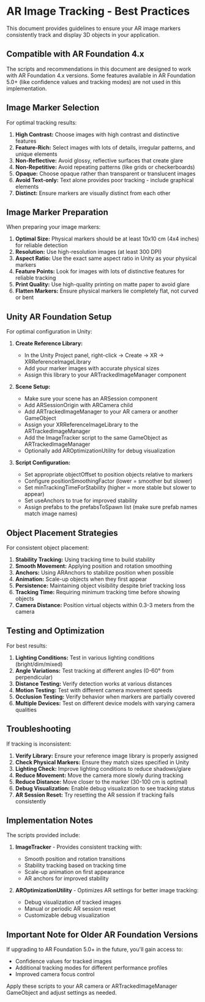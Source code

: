 # AR Image Tracking - Best Practices

This document provides guidelines to ensure your AR image markers consistently track and display 3D objects in your application.

## Compatible with AR Foundation 4.x

The scripts and recommendations in this document are designed to work with AR Foundation 4.x versions. Some features available in AR Foundation 5.0+ (like confidence values and tracking modes) are not used in this implementation.

## Image Marker Selection

For optimal tracking results:

1. **High Contrast:** Choose images with high contrast and distinctive features
2. **Feature-Rich:** Select images with lots of details, irregular patterns, and unique elements
3. **Non-Reflective:** Avoid glossy, reflective surfaces that create glare
4. **Non-Repetitive:** Avoid repeating patterns (like grids or checkerboards)
5. **Opaque:** Choose opaque rather than transparent or translucent images
6. **Avoid Text-only:** Text alone provides poor tracking - include graphical elements
7. **Distinct:** Ensure markers are visually distinct from each other

## Image Marker Preparation

When preparing your image markers:

1. **Optimal Size:** Physical markers should be at least 10x10 cm (4x4 inches) for reliable detection
2. **Resolution:** Use high-resolution images (at least 300 DPI)
3. **Aspect Ratio:** Use the exact same aspect ratio in Unity as your physical markers
4. **Feature Points:** Look for images with lots of distinctive features for reliable tracking
5. **Print Quality:** Use high-quality printing on matte paper to avoid glare
6. **Flatten Markers:** Ensure physical markers lie completely flat, not curved or bent

## Unity AR Foundation Setup

For optimal configuration in Unity:

1. **Create Reference Library:** 
   - In the Unity Project panel, right-click → Create → XR → XRReferenceImageLibrary
   - Add your marker images with accurate physical sizes
   - Assign this library to your ARTrackedImageManager component

2. **Scene Setup:**
   - Make sure your scene has an ARSession component
   - Add ARSessionOrigin with ARCamera child
   - Add ARTrackedImageManager to your AR camera or another GameObject
   - Assign your XRReferenceImageLibrary to the ARTrackedImageManager
   - Add the ImageTracker script to the same GameObject as ARTrackedImageManager
   - Optionally add AROptimizationUtility for debug visualization

3. **Script Configuration:**
   - Set appropriate objectOffset to position objects relative to markers
   - Configure positionSmoothingFactor (lower = smoother but slower)
   - Set minTrackingTimeForStability (higher = more stable but slower to appear)
   - Set useAnchors to true for improved stability
   - Assign prefabs to the prefabsToSpawn list (make sure prefab names match image names)

## Object Placement Strategies

For consistent object placement:

1. **Stability Tracking:** Using tracking time to build stability
2. **Smooth Movement:** Applying position and rotation smoothing
3. **Anchors:** Using ARAnchors to stabilize position when possible
4. **Animation:** Scale-up objects when they first appear
5. **Persistence:** Maintaining object visibility despite brief tracking loss
6. **Tracking Time:** Requiring minimum tracking time before showing objects
7. **Camera Distance:** Position virtual objects within 0.3-3 meters from the camera

## Testing and Optimization

For best results:

1. **Lighting Conditions:** Test in various lighting conditions (bright/dim/mixed)
2. **Angle Variations:** Test tracking at different angles (0-60° from perpendicular)
3. **Distance Testing:** Verify detection works at various distances
4. **Motion Testing:** Test with different camera movement speeds
5. **Occlusion Testing:** Verify behavior when markers are partially covered
6. **Multiple Devices:** Test on different device models with varying camera qualities

## Troubleshooting

If tracking is inconsistent:

1. **Verify Library:** Ensure your reference image library is properly assigned
2. **Check Physical Markers:** Ensure they match sizes specified in Unity
3. **Lighting Check:** Improve lighting conditions to reduce shadows/glare
4. **Reduce Movement:** Move the camera more slowly during tracking
5. **Reduce Distance:** Move closer to the marker (30-100 cm is optimal)
6. **Debug Visualization:** Enable debug visualization to see tracking status
7. **AR Session Reset:** Try resetting the AR session if tracking fails consistently

## Implementation Notes

The scripts provided include:

1. **ImageTracker** - Provides consistent tracking with:
   - Smooth position and rotation transitions
   - Stability tracking based on tracking time
   - Scale-up animation on first appearance
   - AR anchors for improved stability

2. **AROptimizationUtility** - Optimizes AR settings for better image tracking:
   - Debug visualization of tracked images
   - Manual or periodic AR session reset
   - Customizable debug visualization

## Important Note for Older AR Foundation Versions

If upgrading to AR Foundation 5.0+ in the future, you'll gain access to:
- Confidence values for tracked images
- Additional tracking modes for different performance profiles
- Improved camera focus control

Apply these scripts to your AR camera or ARTrackedImageManager GameObject and adjust settings as needed. 